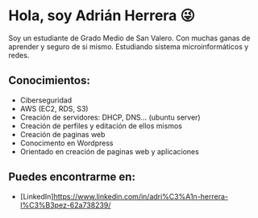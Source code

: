 # Hola, soy Adrián Herrera 😜

Soy un estudiante de Grado Medio de San Valero. Con muchas ganas de aprender y seguro de si mismo.
Estudiando sistema microinformáticos y redes.

## Conocimientos:

- Ciberseguridad
- AWS (EC2, RDS, S3)
- Creación de servidores: DHCP, DNS... (ubuntu server)
- Creación de perfiles y editación de ellos mismos
- Creación de paginas web
- Conocimento en Wordpress
- Orientado en creación de paginas web y aplicaciones

## Puedes encontrarme en:
- [LinkedIn]https://www.linkedin.com/in/adri%C3%A1n-herrera-l%C3%B3pez-62a738239/

